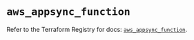 # `aws_appsync_function`

Refer to the Terraform Registry for docs: [`aws_appsync_function`](https://registry.terraform.io/providers/hashicorp/aws/6.10.0/docs/resources/appsync_function).
